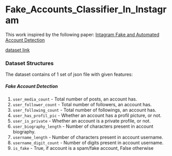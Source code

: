 # Fake_Accounts_Classifier_In_Instagram
This work inspired by the following paper: [Intagram Fake and Automated Account Detection](https://arxiv.org/pdf/1910.03090.pdf)

[dataset link](https://github.com/fcakyon/instafake-dataset/tree/master/data/fake-v1.0)

### Dataset Structures

The dataset contains of 1 set of json file with given features:

##### Fake Account Detection
1. `user_media_count` - Total number of posts, an account has.
2. `user_follower_count` - Total number of followers, an account has.
3. `user_following_count` - Total number of followings, an account has.
4. `user_has_profil_pic` - Whether an account has a profil picture, or not.
5. `user_is_private` - Whether an account is a private profile, or not.
6. `user_biography_length` - Number of characters present in account biography.
7. `username_length` - Number of characters present in account username.
8. `username_digit_count` - Number of digits present in account username.
9. `is_fake` - True, if account is a spam/fake account, False otherwise
